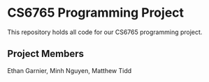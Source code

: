 # CS6765 Programming Project
This repository holds all code for our CS6765 programming project.

## Project Members
Ethan Garnier, Minh Nguyen, Matthew Tidd